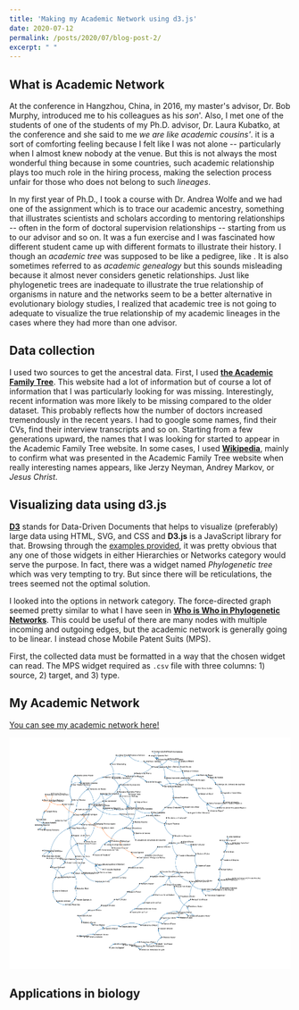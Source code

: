 ```yaml
---
title: 'Making my Academic Network using d3.js'
date: 2020-07-12
permalink: /posts/2020/07/blog-post-2/
excerpt: " "
---
```



## What is Academic Network

At the conference in Hangzhou, China, in 2016, my master's advisor, Dr. Bob Murphy, introduced me to his colleagues as his *son*'. Also, I met one of the students of one of the students of my Ph.D. advisor, Dr. Laura Kubatko, at the conference and she said to me *we are like academic cousins'*. it is a sort of comforting feeling because I felt like I was not alone -- particularly when I almost knew nobody at the venue. But this is not always the most wonderful thing because in some countries, such academic relationship plays too much role in the hiring process, making the selection process unfair for those who does not belong to such *lineages*. 

In my first year of Ph.D., I took a course with Dr. Andrea Wolfe and we had one of the assignment which is to trace our academic ancestry, something that illustrates scientists and scholars according to mentoring relationships -- often in the form of doctoral supervision relationships -- starting from us to our advisor and so on. It was a fun exercise and I was fascinated how different student came up with different formats to illustrate their history. I though an *academic tree* was supposed to be like a pedigree, like . It is also sometimes referred to as *academic genealogy* but this sounds misleading because it almost never considers genetic relationships. Just like phylogenetic trees are inadequate to illustrate the true relationship of organisms in nature and the networks seem to be a better alternative in evolutionary biology studies, I realized that academic tree is not going to adequate to visualize the true relationship of my academic lineages in the cases where they had more than one advisor. 


## Data collection

I used two sources to get the ancestral data. First, I used [**the Academic Family Tree**](https://academictree.org). This website had a lot of information but of course a lot of information that I was particularly looking for was missing. Interestingly, recent information was more likely to be missing compared to the older dataset. This probably reflects how the number of doctors increased tremendously in the recent years. I had to google some names, find their CVs, find their interview transcripts and so on. Starting from a few generations upward, the names that I was looking for started to appear in the Academic Family Tree website. In some cases, I used [**Wikipedia**](https://en.wikipedia.org/wiki/Main_Page), mainly to confirm what was presented in the Academic Family Tree website when really interesting names appears, like Jerzy Neyman, Andrey Markov, or *Jesus Christ*.


## Visualizing data using d3.js

[**D3**](https://d3js.org) stands for Data-Driven Documents that helps to visualize (preferably) large data using HTML, SVG, and CSS and **D3.js** is a JavaScript library for that. Browsing through the [examples provided](https://observablehq.com/@d3/gallery), it was pretty obvious that any one of those widgets in either Hierarchies or Networks category would serve the purpose. In fact, there was a widget named *Phylogenetic tree* which was very tempting to try. But since there will be reticulations, the trees seemed not the optimal solution.

I looked into the options in network category. The force-directed graph seemed pretty similar to what I have seen in [**Who is Who in Phylogenetic Networks**](https://phylnet.univ-mlv.fr/keywords.php#authorsandkeywords).  This could be useful of there are many nodes with multiple incoming and outgoing edges, but the academic network is generally going to be linear. I instead chose Mobile Patent Suits (MPS). 

First, the collected data must be formatted in a way that the chosen widget can read. The MPS widget required as ``.csv`` file with three columns: 1) source, 2) target, and 3) type. 





## My Academic Network

<p><a href="/photograph/academictree.html" target="_blank">You can see my academic network here!</a></p>

![/photograph/academictree.html](/photograph/academictree.png)



## Applications in biology


